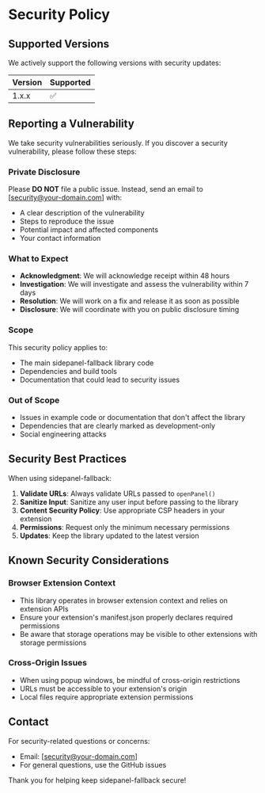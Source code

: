 # Security Policy

## Supported Versions

We actively support the following versions with security updates:

| Version | Supported          |
| ------- | ------------------ |
| 1.x.x   | :white_check_mark: |

## Reporting a Vulnerability

We take security vulnerabilities seriously. If you discover a security vulnerability, please follow these steps:

### Private Disclosure

Please **DO NOT** file a public issue. Instead, send an email to [security@your-domain.com] with:

- A clear description of the vulnerability
- Steps to reproduce the issue
- Potential impact and affected components
- Your contact information

### What to Expect

- **Acknowledgment**: We will acknowledge receipt within 48 hours
- **Investigation**: We will investigate and assess the vulnerability within 7 days
- **Resolution**: We will work on a fix and release it as soon as possible
- **Disclosure**: We will coordinate with you on public disclosure timing

### Scope

This security policy applies to:

- The main sidepanel-fallback library code
- Dependencies and build tools
- Documentation that could lead to security issues

### Out of Scope

- Issues in example code or documentation that don't affect the library
- Dependencies that are clearly marked as development-only
- Social engineering attacks

## Security Best Practices

When using sidepanel-fallback:

1. **Validate URLs**: Always validate URLs passed to `openPanel()`
2. **Sanitize Input**: Sanitize any user input before passing to the library
3. **Content Security Policy**: Use appropriate CSP headers in your extension
4. **Permissions**: Request only the minimum necessary permissions
5. **Updates**: Keep the library updated to the latest version

## Known Security Considerations

### Browser Extension Context

- This library operates in browser extension context and relies on extension APIs
- Ensure your extension's manifest.json properly declares required permissions
- Be aware that storage operations may be visible to other extensions with storage permissions

### Cross-Origin Issues

- When using popup windows, be mindful of cross-origin restrictions
- URLs must be accessible to your extension's origin
- Local files require appropriate extension permissions

## Contact

For security-related questions or concerns:
- Email: [security@your-domain.com]
- For general questions, use the GitHub issues

Thank you for helping keep sidepanel-fallback secure!
